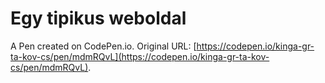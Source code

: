 # Egy tipikus weboldal

A Pen created on CodePen.io. Original URL: [https://codepen.io/kinga-gr-ta-kov-cs/pen/mdmRQvL](https://codepen.io/kinga-gr-ta-kov-cs/pen/mdmRQvL).


